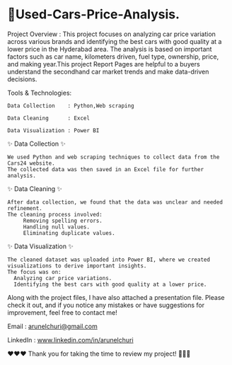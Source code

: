 # 🚗Used-Cars-Price-Analysis.

Project Overview :
This project focuses on analyzing car price variation across various brands and identifying the best cars with good quality at a lower price in the Hyderabad area. The analysis is based on important factors such as car name, kilometers driven, fuel type, ownership, price, and making year.This project Report Pages are helpful to a buyers understand the secondhand car market trends and make data-driven decisions.

Tools & Technologies:

    Data Collection    : Python,Web scraping
    
    Data Cleaning      : Excel
    
    Data Visualization : Power BI


✨ Data Collection ✨
    
    We used Python and web scraping techniques to collect data from the Cars24 website.
    The collected data was then saved in an Excel file for further analysis.
    
✨ Data Cleaning  ✨
    
    After data collection, we found that the data was unclear and needed refinement.
    The cleaning process involved:
         Removing spelling errors.
         Handling null values.
         Eliminating duplicate values.
✨ Data Visualization ✨

    The cleaned dataset was uploaded into Power BI, where we created visualizations to derive important insights.
    The focus was on:
      Analyzing car price variations.
      Identifying the best cars with good quality at a lower price.
Along with the project files, I have also attached a presentation file. Please check it out, and if you notice any mistakes or have suggestions for improvement, feel free to contact me!
  
  Email    : arunelchuri@gmail.com
  
  LinkedIn : www.linkedin.com/in/arunelchuri


❤️❤️❤️
Thank you for taking the time to review my project! 
🖤🖤🖤
